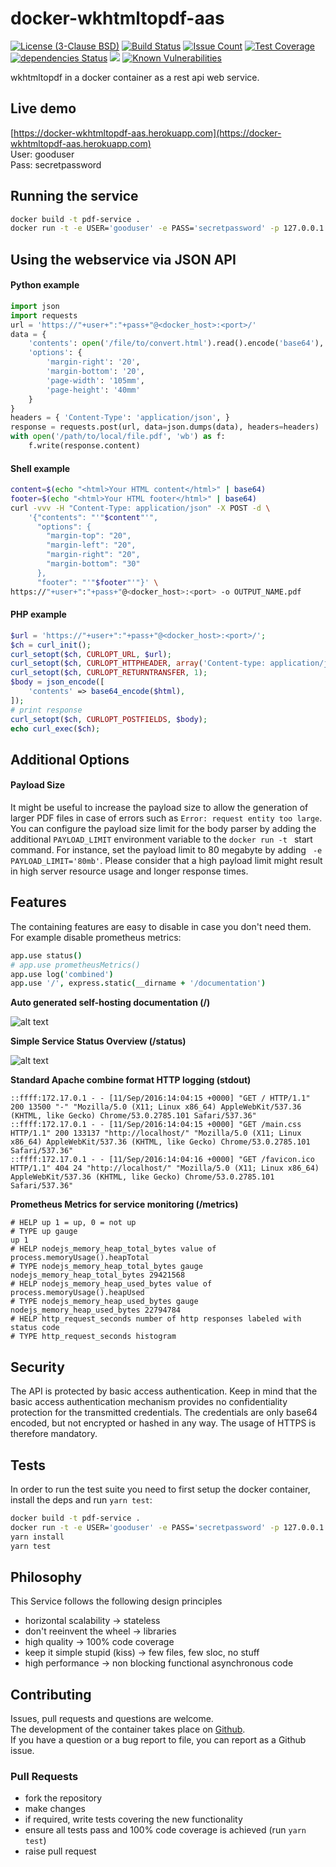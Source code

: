 # docker-wkhtmltopdf-aas
[![License (3-Clause BSD)](https://img.shields.io/badge/license-BSD%203--Clause-brightgreen.svg)](http://opensource.org/licenses/BSD-3-Clause)
[![Build Status](https://travis-ci.org/leknoppix/docker-wkhtmltopdf-aas.svg?branch=master)](https://travis-ci.org/leknoppix/docker-wkhtmltopdf-aas)
[![Issue Count](https://codeclimate.com/github/traum-ferienwohnungen/docker-wkhtmltopdf-aas/badges/issue_count.svg)](https://codeclimate.com/github/traum-ferienwohnungen/docker-wkhtmltopdf-aas)
[![Test Coverage](https://codeclimate.com/github/traum-ferienwohnungen/docker-wkhtmltopdf-aas/badges/coverage.svg)](https://codeclimate.com/github/traum-ferienwohnungen/docker-wkhtmltopdf-aas/coverage)
[![dependencies Status](https://david-dm.org/traum-ferienwohnungen/docker-wkhtmltopdf-aas/status.svg)](https://david-dm.org/traum-ferienwohnungen/docker-wkhtmltopdf-aas)
[![](https://images.microbadger.com/badges/image/traumfewo/docker-wkhtmltopdf-aas.svg)](http://microbadger.com/images/traumfewo/docker-wkhtmltopdf-aas)
[![Known Vulnerabilities](https://snyk.io/test/github/traum-ferienwohnungen/docker-wkhtmltopdf-aas/badge.svg)](https://snyk.io/test/github/traum-ferienwohnungen/docker-wkhtmltopdf-aas)

wkhtmltopdf in a docker container as a rest api web service.

## Live demo

[https://docker-wkhtmltopdf-aas.herokuapp.com](https://docker-wkhtmltopdf-aas.herokuapp.com)<br>
User: gooduser<br>
Pass: secretpassword


## Running the service

```bash
docker build -t pdf-service .
docker run -t -e USER='gooduser' -e PASS='secretpassword' -p 127.0.0.1:80:5555 pdf-service
```

## Using the webservice via JSON API
#### Python example

```python
import json
import requests
url = 'https://"+user+":"+pass+"@<docker_host>:<port>/'
data = {
    'contents': open('/file/to/convert.html').read().encode('base64'),
    'options': {
        'margin-right': '20',
        'margin-bottom': '20',
        'page-width': '105mm',
        'page-height': '40mm'
    }
}
headers = { 'Content-Type': 'application/json', }
response = requests.post(url, data=json.dumps(data), headers=headers)
with open('/path/to/local/file.pdf', 'wb') as f:
    f.write(response.content)
```

#### Shell example
```bash
content=$(echo "<html>Your HTML content</html>" | base64)
footer=$(echo "<html>Your HTML footer</html>" | base64)
curl -vvv -H "Content-Type: application/json" -X POST -d \
    '{"contents": "'"$content"'",
      "options": {
        "margin-top": "20",
        "margin-left": "20",
        "margin-right": "20",
        "margin-bottom": "30"
      },
      "footer": "'"$footer"'"}' \
https://"+user+":"+pass+"@<docker_host>:<port> -o OUTPUT_NAME.pdf
```
#### PHP example
```php
$url = 'https://"+user+":"+pass+"@<docker_host>:<port>/';
$ch = curl_init();
curl_setopt($ch, CURLOPT_URL, $url);
curl_setopt($ch, CURLOPT_HTTPHEADER, array('Content-type: application/json'));
curl_setopt($ch, CURLOPT_RETURNTRANSFER, 1);
$body = json_encode([
    'contents' => base64_encode($html),
]);
# print response
curl_setopt($ch, CURLOPT_POSTFIELDS, $body);
echo curl_exec($ch);

```

## Additional Options

#### Payload Size

It might be useful to increase the payload size to allow the generation of larger PDF files in case of errors such as `Error: request entity too large`. You can configure the payload size limit for the body parser by adding the additional `PAYLOAD_LIMIT` environment variable to the `docker run -t ` start command. For instance, set the payload limit to 80 megabyte by adding ` -e PAYLOAD_LIMIT='80mb'`. Please consider that a high payload limit might result in high server resource usage and longer response times.
## Features

The containing features are easy to disable in case you don't need them. <br> For example disable prometheus metrics:
```coffeescript
app.use status()
# app.use prometheusMetrics()
app.use log('combined')
app.use '/', express.static(__dirname + '/documentation')
```

**Auto generated self-hosting documentation (/)**

![alt text](https://i.imgur.com/ikv7Zg7.png)


**Simple Service Status Overview (/status)**

![alt text]( https://i.imgur.com/ELq65Ie.png)


**Standard Apache combine format HTTP logging (stdout)**
```
::ffff:172.17.0.1 - - [11/Sep/2016:14:04:15 +0000] "GET / HTTP/1.1" 200 13500 "-" "Mozilla/5.0 (X11; Linux x86_64) AppleWebKit/537.36 (KHTML, like Gecko) Chrome/53.0.2785.101 Safari/537.36"
::ffff:172.17.0.1 - - [11/Sep/2016:14:04:15 +0000] "GET /main.css HTTP/1.1" 200 133137 "http://localhost/" "Mozilla/5.0 (X11; Linux x86_64) AppleWebKit/537.36 (KHTML, like Gecko) Chrome/53.0.2785.101 Safari/537.36"
::ffff:172.17.0.1 - - [11/Sep/2016:14:04:16 +0000] "GET /favicon.ico HTTP/1.1" 404 24 "http://localhost/" "Mozilla/5.0 (X11; Linux x86_64) AppleWebKit/537.36 (KHTML, like Gecko) Chrome/53.0.2785.101 Safari/537.36"
```

**Prometheus Metrics for service monitoring (/metrics)**
```
# HELP up 1 = up, 0 = not up
# TYPE up gauge
up 1
# HELP nodejs_memory_heap_total_bytes value of process.memoryUsage().heapTotal
# TYPE nodejs_memory_heap_total_bytes gauge
nodejs_memory_heap_total_bytes 29421568
# HELP nodejs_memory_heap_used_bytes value of process.memoryUsage().heapUsed
# TYPE nodejs_memory_heap_used_bytes gauge
nodejs_memory_heap_used_bytes 22794784
# HELP http_request_seconds number of http responses labeled with status code
# TYPE http_request_seconds histogram
```

## Security

The API is protected by basic access authentication. Keep in mind that the basic access authentication mechanism provides no confidentiality protection for the transmitted credentials. The credentials are only base64 encoded, but not encrypted or hashed in any way. The usage of HTTPS is therefore mandatory.

## Tests

In order to run the test suite you need to first setup the docker container, install the deps and run `yarn test`:

```bash
docker build -t pdf-service .
docker run -t -e USER='gooduser' -e PASS='secretpassword' -p 127.0.0.1:80:5555 pdf-service
yarn install
yarn test
```

## Philosophy
This Service follows the following design principles
- horizontal scalability -> stateless
- don't reeinvent the wheel -> libraries
- high quality -> 100% code coverage
- keep it simple stupid (kiss) -> few files, few sloc, no stuff
- high performance -> non blocking functional asynchronous code

## Contributing

Issues, pull requests and questions are welcome.<br>
The development of the container takes place on
[Github](https://github.com/traum-ferienwohnungen/docker-wkhtmltopdf-aas/issues).<br>If you have a question or a bug report to file, you can report as a Github issue.


### Pull Requests

- fork the repository
- make changes
- if required, write tests covering the new functionality
- ensure all tests pass and 100% code coverage is achieved (run `yarn test`)
- raise pull request
